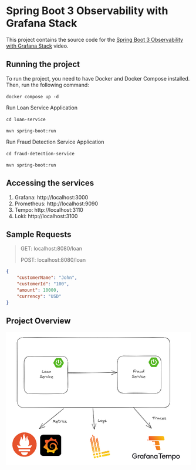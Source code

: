 # Spring Boot 3 Observability with Grafana Stack

This project contains the source code for the [Spring Boot 3 Observability with Grafana Stack](https://youtu.be/PT2yZTBnUwQ?feature=shared) video.
## Running the project

To run the project, you need to have Docker and Docker Compose installed. Then, run the following command:

```docker compose up -d```

Run Loan Service Application

```cd loan-service```

```mvn spring-boot:run```

Run Fraud Detection Service Application

```cd fraud-detection-service```

```mvn spring-boot:run```


## Accessing the services
1. Grafana: http://localhost:3000
2. Prometheus: http://localhost:9090
3. Tempo: http://localhost:3110
4. Loki: http://localhost:3100

## Sample Requests
> GET: localhost:8080/loan
> 
> POST: localhost:8080/loan
```json
{
    "customerName": "John",
    "customerId": "100",
    "amount": 10000,
    "currency": "USD"
}
```

## Project Overview

![img.png](img.png)